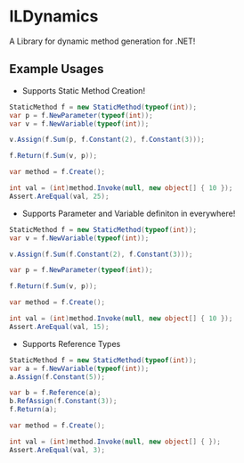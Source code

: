 # ILDynamics
A Library for dynamic method generation for .NET!

## Example Usages
- Supports Static Method Creation!
```csharp
StaticMethod f = new StaticMethod(typeof(int));
var p = f.NewParameter(typeof(int));
var v = f.NewVariable(typeof(int));

v.Assign(f.Sum(p, f.Constant(2), f.Constant(3)));

f.Return(f.Sum(v, p));

var method = f.Create();

int val = (int)method.Invoke(null, new object[] { 10 }); 
Assert.AreEqual(val, 25);
```

- Supports Parameter and Variable definiton in everywhere!
```csharp
StaticMethod f = new StaticMethod(typeof(int));
var v = f.NewVariable(typeof(int));

v.Assign(f.Sum(f.Constant(2), f.Constant(3)));

var p = f.NewParameter(typeof(int));

f.Return(f.Sum(v, p));

var method = f.Create();

int val = (int)method.Invoke(null, new object[] { 10 });
Assert.AreEqual(val, 15);
```

- Supports Reference Types
```csharp
StaticMethod f = new StaticMethod(typeof(int));
var a = f.NewVariable(typeof(int));
a.Assign(f.Constant(5));

var b = f.Reference(a);
b.RefAssign(f.Constant(3));
f.Return(a);

var method = f.Create();

int val = (int)method.Invoke(null, new object[] { });
Assert.AreEqual(val, 3);
```
